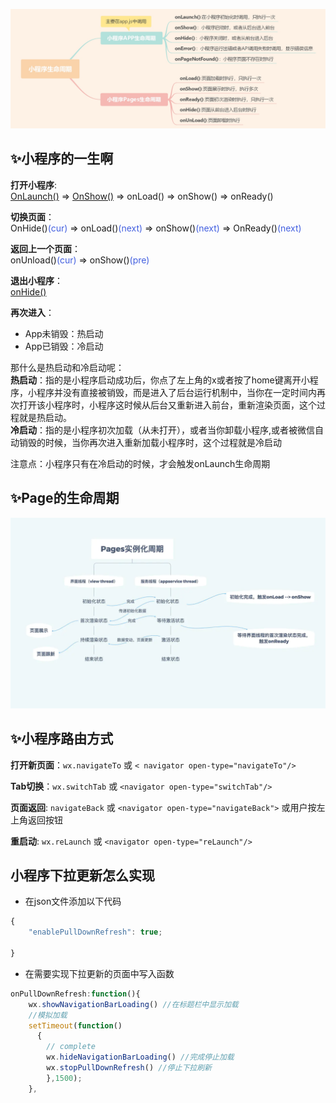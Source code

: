 ![wxapplife](../../.vuepress/imgs/blog/wxapp/wxapplife.jpg)

## ✨小程序的一生啊  
**打开小程序**:   
<u>OnLaunch()</u> => <u>OnShow()</u> => onLoad() => onShow() => onReady()  

**切换页面**：   
OnHide()<font color="#425fe">(cur)</font> => onLoad()<font color="#425fe">(next)</font> => onShow()<font color="#425fe">(next)</font> => OnReady()<font color="#425fe">(next)</font> 

**返回上一个页面**：  
onUnload()<font color="#425fe">(cur)</font> => onShow()<font color="#425fe">(pre)</font>  

**退出小程序**：  
<u>onHide()</u>   

**再次进入**：
- App未销毁：热启动
- App已销毁：冷启动   


那什么是热启动和冷启动呢：  
**热启动**：指的是小程序启动成功后，你点了左上角的x或者按了home键离开小程序，小程序并没有直接被销毁，而是进入了后台运行机制中，当你在一定时间内再次打开该小程序时，小程序这时候从后台又重新进入前台，重新渲染页面，这个过程就是热启动。  
**冷启动**：指的是小程序初次加载（从未打开），或者当你卸载小程序,或者被微信自动销毁的时候，当你再次进入重新加载小程序时，这个过程就是冷启动

注意点：小程序只有在冷启动的时候，才会触发onLaunch生命周期

## ✨Page的生命周期  
![wxapplife](../../.vuepress/imgs/blog/wxapp/pagelife.jpg)

## ✨小程序路由方式  
**打开新页面**：`wx.navigateTo` 或 `< navigator open-type="navigateTo"/>`  

**Tab切换**：`wx.switchTab` 或 `<navigator open-type="switchTab"/>`  

**页面返回**:  `navigateBack` 或 `<navigator open-type="navigateBack">` 或用户按左上角返回按钮  

**重启动**: `wx.reLaunch` 或  `<navigator open-type="reLaunch"/> ` 

## 小程序下拉更新怎么实现  
- 在json文件添加以下代码
```js
{
    "enablePullDownRefresh": true;

}
```
- 在需要实现下拉更新的页面中写入函数
```js
onPullDownRefresh:function(){
    wx.showNavigationBarLoading() //在标题栏中显示加载
    //模拟加载
    setTimeout(function()
      {
        // complete
        wx.hideNavigationBarLoading() //完成停止加载
        wx.stopPullDownRefresh() //停止下拉刷新
        },1500);
    },
```